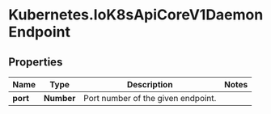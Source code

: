 # Kubernetes.IoK8sApiCoreV1DaemonEndpoint

## Properties

Name | Type | Description | Notes
------------ | ------------- | ------------- | -------------
**port** | **Number** | Port number of the given endpoint. | 


